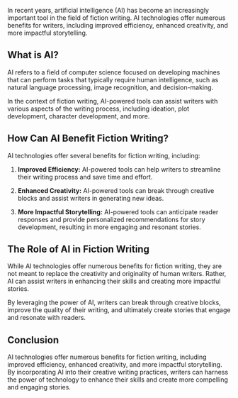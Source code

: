 
In recent years, artificial intelligence (AI) has become an increasingly important tool in the field of fiction writing. AI technologies offer numerous benefits for writers, including improved efficiency, enhanced creativity, and more impactful storytelling.

What is AI?
-----------

AI refers to a field of computer science focused on developing machines that can perform tasks that typically require human intelligence, such as natural language processing, image recognition, and decision-making.

In the context of fiction writing, AI-powered tools can assist writers with various aspects of the writing process, including ideation, plot development, character development, and more.

How Can AI Benefit Fiction Writing?
-----------------------------------

AI technologies offer several benefits for fiction writing, including:

1. **Improved Efficiency:** AI-powered tools can help writers to streamline their writing process and save time and effort.

2. **Enhanced Creativity:** AI-powered tools can break through creative blocks and assist writers in generating new ideas.

3. **More Impactful Storytelling:** AI-powered tools can anticipate reader responses and provide personalized recommendations for story development, resulting in more engaging and resonant stories.

The Role of AI in Fiction Writing
---------------------------------

While AI technologies offer numerous benefits for fiction writing, they are not meant to replace the creativity and originality of human writers. Rather, AI can assist writers in enhancing their skills and creating more impactful stories.

By leveraging the power of AI, writers can break through creative blocks, improve the quality of their writing, and ultimately create stories that engage and resonate with readers.

Conclusion
----------

AI technologies offer numerous benefits for fiction writing, including improved efficiency, enhanced creativity, and more impactful storytelling. By incorporating AI into their creative writing practices, writers can harness the power of technology to enhance their skills and create more compelling and engaging stories.
